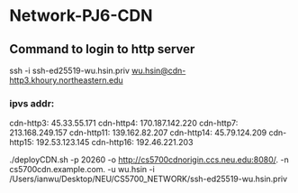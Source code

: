 # Network-PJ6-CDN

## Command to login to http server 
ssh -i ssh-ed25519-wu.hsin.priv wu.hsin@cdn-http3.khoury.northeastern.edu


### ipvs addr: 

cdn-http3: 45.33.55.171
cdn-http4: 170.187.142.220
cdn-http7: 213.168.249.157
cdn-http11: 139.162.82.207
cdn-http14: 45.79.124.209
cdn-http15: 192.53.123.145
cdn-http16: 192.46.221.203

./deployCDN.sh -p 20260 -o http://cs5700cdnorigin.ccs.neu.edu:8080/. -n cs5700cdn.example.com. -u wu.hsin -i /Users/ianwu/Desktop/NEU/CS5700_NETWORK/ssh-ed25519-wu.hsin.priv 